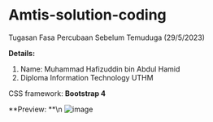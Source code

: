 # Amtis-solution-coding
Tugasan Fasa Percubaan Sebelum Temuduga (29/5/2023) 

**Details:**
1. Name: Muhammad Hafizuddin bin Abdul Hamid
2. Diploma Information Technology UTHM

CSS framework: **Bootstrap 4**

**Preview: **\n
![image](https://github.com/apiz23/Amtis-solution-coding/assets/100256725/5cf9527b-fe82-466f-a0c9-55fee86ba243)
